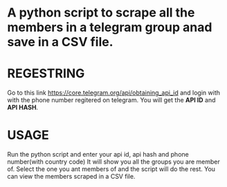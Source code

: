 # A python script to scrape all the members in a telegram group anad save in a CSV file.
# REGESTRING
Go to this link https://core.telegram.org/api/obtaining_api_id and login with with the phone number regitered on telegram.
You will get the **API ID** and **API HASH**.
# USAGE
Run the python script and enter your api id, api hash and phone number(with country code)
It will show you all the groups you are member of.
Select the one you ant members of and the script will do the rest.
You can view the members scraped in a CSV file.
